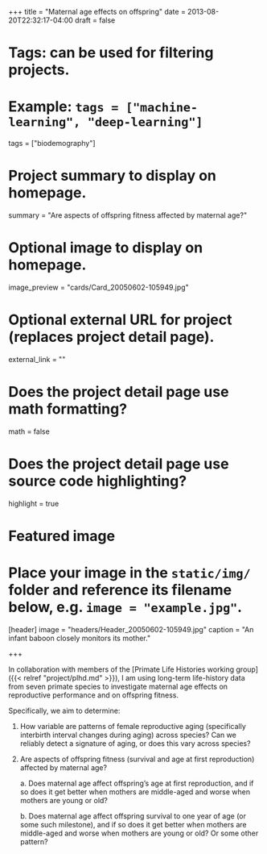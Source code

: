 +++
title = "Maternal age effects on offspring"
date = 2013-08-20T22:32:17-04:00
draft = false

# Tags: can be used for filtering projects.
# Example: `tags = ["machine-learning", "deep-learning"]`
tags = ["biodemography"]

# Project summary to display on homepage.
summary = "Are aspects of offspring fitness affected by maternal age?"

# Optional image to display on homepage.
image_preview = "cards/Card_20050602-105949.jpg"

# Optional external URL for project (replaces project detail page).
external_link = ""

# Does the project detail page use math formatting?
math = false

# Does the project detail page use source code highlighting?
highlight = true

# Featured image
# Place your image in the `static/img/` folder and reference its filename below, e.g. `image = "example.jpg"`.
[header]
image = "headers/Header_20050602-105949.jpg"
caption = "An infant baboon closely monitors its mother."

+++

In collaboration with members of the [Primate Life Histories working group]({{< relref "project/plhd.md" >}}), I am using long-term life-history data from seven primate species to investigate maternal age effects on reproductive performance and on offspring fitness.

Specifically, we aim to determine:

1. How variable are patterns of female reproductive aging (specifically interbirth interval changes during aging) across species? Can we reliably detect a signature of aging, or does this vary across species?

2. Are aspects of offspring fitness (survival and age at first reproduction) affected by maternal age?

    a. Does maternal age affect offspring’s age at first reproduction, and if so does it get better when mothers are middle-aged and worse when mothers are young or old?

    b. Does maternal age affect offspring survival to one year of age (or some such milestone), and if so does it get better when mothers are middle-aged and worse when mothers are young or old? Or some other pattern?
